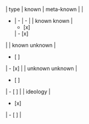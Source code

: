 | type | known | meta-known |
| <ul><li>| - | - |
| known known | <ul><li>[x]</li></ul> | - [x]</li></ul> |
| known unknown | <ul><li>[ ]</li></ul> | - [x]</li></ul> |
| unknown unknown | <ul><li>[ ]</li></ul> | - [ ]</li></ul> |
| ideology | <ul><li>[x]</li></ul> | - [ ]</li></ul> |
